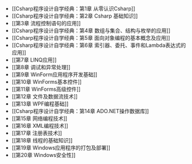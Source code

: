 - [[Csharp程序设计自学经典：第1章 从零认识Csharp]]
- [[Csharp程序设计自学经典：第2章 Csharp 基础知识]]
- [[第3章 流程控制语句的应用]]
- [[Csharp程序设计自学经典：第4章 数组与集合、结构与枚举的应用]]
- [[Csharp程序设计自学经典：第5章 面向对象编程的基本概念及应用]]
- [[Csharp程序设计自学经典：第6章 索引器、委托、事件和Lambda表达式的应用]]
- [[第7章 LINQ应用]]
- [[第8章 调试和异常处理]]
- [[第9章 WinForm应用程序开发基础]]
- [[第10章 WinForms基本控件]]
- [[第11章 WinForms高级控件]]
- [[第12章 文件及数据流技术]]
- [[第13章 WPF编程基础]]
- [[Csharp程序设计自学经典：第14章 ADO.NET操作数据库]]
- [[第15章 网络编程技术]]
- [[第16章 XML编程技术]]
- [[第17章 注册表技术]]
- [[第18章 线程的基础知识]]
- [[第19章 Windows应用程序的打包及部署]]
- [[第20章 Windows安全性]]